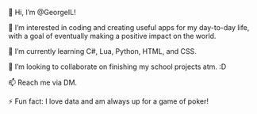 👋 Hi, I’m @GeorgeIL!

👀 I’m interested in coding and creating useful apps for my day-to-day life, with a goal of eventually making a positive impact on the world.

🌱 I’m currently learning C#, Lua, Python, HTML, and CSS.

💞️ I’m looking to collaborate on finishing my school projects atm. :D

📫 Reach me via DM.

⚡ Fun fact: I love data and am always up for a game of poker!


<!---
GeorgeIL/GeorgeIL is a ✨ special ✨ repository because its `README.md` (this file) appears on your GitHub profile.
You can click the Preview link to take a look at your changes.
--->
